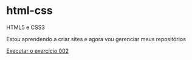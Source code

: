 # html-css
 HTML5 e CSS3

 Estou aprendendo a criar sites e agora vou gerenciar meus repositórios

<a href="https://talinne.github.io/html-css/exerc%C3%ADcios/ex002/index.html">Executar o exercício 002</a>